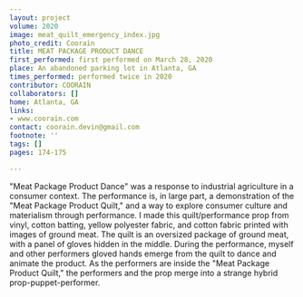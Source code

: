 ```yaml
---
layout: project
volume: 2020
image: meat_quilt_emergency_index.jpg
photo_credit: Coorain
title: MEAT PACKAGE PRODUCT DANCE
first_performed: first performed on March 28, 2020
place: An abandoned parking lot in Atlanta, GA
times_performed: performed twice in 2020
contributor: COORAIN
collaborators: []
home: Atlanta, GA
links:
- www.coorain.com
contact: coorain.devin@gmail.com
footnote: ''
tags: []
pages: 174-175

---
```


"Meat Package Product Dance" was a response to industrial agriculture in a consumer context. The performance is, in large part, a demonstration of the "Meat Package Product Quilt," and a way to explore consumer culture and materialism through performance. I made this quilt/performance prop from vinyl, cotton batting, yellow polyester fabric, and cotton fabric printed with images of ground meat. The quilt is an oversized package of ground meat, with a panel of gloves hidden in the middle. During the performance, myself and other performers gloved hands emerge from the quilt to dance and animate the product. As the performers are inside the "Meat Package Product Quilt," the performers and the prop merge into a strange hybrid prop-puppet-performer.
